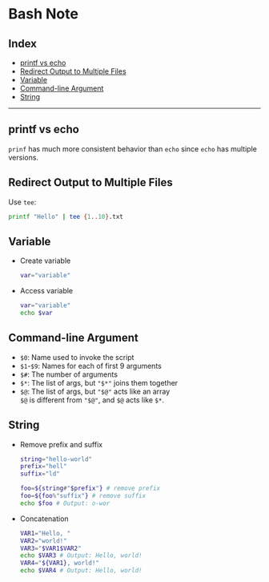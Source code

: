 # Bash Note

## Index
* [printf vs echo](#printf-vs-echo)
* [Redirect Output to Multiple Files](#redirect-output-to-multiple-files)
* [Variable](#variable)
* [Command-line Argument](#command-line-argument)
* [String](#String)

***

## printf vs echo
`prinf` has much more consistent behavior than `echo` since `echo` has multiple versions.

## Redirect Output to Multiple Files
Use `tee`:
```bash
printf "Hello" | tee {1..10}.txt
```

## Variable
* Create variable </br>
    ```bash
    var="variable"
    ```
* Access variable
    ```bash
    var="variable"
    echo $var
    ```

## Command-line Argument
* `$0`: Name used to invoke the script
* `$1`-`$9`: Names for each of first 9 arguments
* `$#`: The number of arguments
* `$*`: The list of args, but `"$*"` joins them together
* `$@`: The list of args, but `"$@"` acts like an array </br>
  `$@` is different from `"$@"`, and `$@` acts like `$*`.

## String
* Remove prefix and suffix
    ```bash
    string="hello-world"
    prefix="hell"
    suffix="ld"

    foo=${string#"$prefix"} # remove prefix
    foo=${foo%"suffix"} # remove suffix
    echo $foo # Output: o-wor
    ```
* Concatenation
    ```bash
    VAR1="Hello, "
    VAR2="world!"
    VAR3="$VAR1$VAR2"
    echo $VAR3 # Output: Hello, world!
    VAR4="${VAR1}, world!"
    echo $VAR4 # Output: Hello, world!
    ```